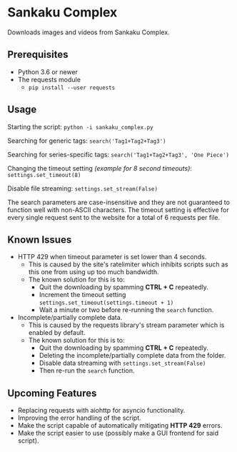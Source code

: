 # Sankaku Complex
Downloads images and videos from Sankaku Complex.

## Prerequisites
* Python 3.6 or newer
* The requests module
    * `pip install --user requests`

## Usage
Starting the script:
`python -i sankaku_complex.py`

Searching for generic tags:
`search('Tag1+Tag2+Tag3')`

Searching for series-specific tags:
`search('Tag1+Tag2+Tag3', 'One Piece')`

Changing the timeout setting *(example for 8 second timeouts)*:
`settings.set_timeout(8)`

Disable file streaming:
`settings.set_stream(False)`

The search parameters are case-insensitive and they are not guaranteed to function well with non-ASCII characters.
The timeout setting is effective for every single request sent to the website for a total of 6 requests per file.

## Known Issues
* HTTP 429 when timeout parameter is set lower than 4 seconds.
    * This is caused by the site's ratelimiter which inhibits scripts such as this one from using up too much bandwidth.
    * The known solution for this is to:
        * Quit the downloading by spamming **CTRL + C** repeatedly.
        * Increment the timeout setting `settings.set_timeout(settings.timeout + 1)`
        * Wait a minute or two before re-running the `search` function.
* Incomplete/partially complete data.
    * This is caused by the requests library's stream parameter which is enabled by default.
    * The known solution for this is to:
        * Quit the downloading by spamming **CTRL + C** repeatedly.
        * Deleting the incomplete/partially complete data from the folder.
        * Disable data streaming with `settings.set_stream(False)`
        * Then re-run the `search` function.

## Upcoming Features
* Replacing requests with aiohttp for asyncio functionality.
* Improving the error handling of the script.
* Make the script capable of automatically mitigating **HTTP 429** errors.
* Make the script easier to use (possibly make a GUI frontend for said script).